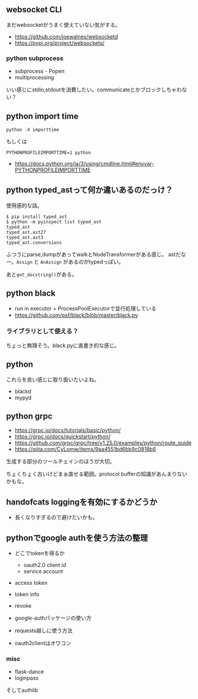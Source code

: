 ## websocket CLI

まだwebsocketがうまく使えていない気がする。

- https://github.com/joewalnes/websocketd
- https://pypi.org/project/websockets/

### python subprocess

- subprocess - Popen
- multiprocessing

いい感じにstdin,stdoutを消費したい。communicateとかブロックしちゃわない？

## python import time

```
python -X importtime
```

もしくは

```
PYTHONPROFILEIMPORTTIME=1 python
```

- https://docs.python.org/ja/3/using/cmdline.html#envvar-PYTHONPROFILEIMPORTTIME

## python typed_astって何か違いあるのだっけ？

使用感的な話。

```console
$ pip install typed_ast
$ python -m pyinspect list typed_ast
typed_ast
typed_ast.ast27
typed_ast.ast3
typed_ast.conversions
```

ふつうにparse,dumpがあってwalkとNodeTransformerがある感じ。
astだなー。`Assign` と `AnAssign` があるのがtypedっぽい。

あと`get_docstring()`がある。

## python black

- run in executor + ProcessPoolExecutorで並行処理している
- https://github.com/psf/black/blob/master/black.py

### ライブラリとして使える？

ちょっと無理そう。black.pyに直書き的な感じ。

## python

これらを良い感じに取り扱いたいよね。

- blackd
- mypyd

## python grpc

- https://grpc.io/docs/tutorials/basic/python/
- https://grpc.io/docs/quickstart/python/
- https://github.com/grpc/grpc/tree/v1.25.0/examples/python/route_guide
- https://qiita.com/CyLomw/items/9aa4551bd6bb9c0818b6

生成する部分のツールチェインのほうが大切。

ちょくちょく古いけどまぁ直せる範囲。protocol bufferの知識があんまりないかもな。

## handofcats loggingを有効にするかどうか

- 長くなりすぎるので避けたいかも。

## pythonでgoogle authを使う方法の整理

- どこでtokenを得るか

  - oauth2.0 client id
  - service account

- access token
- token info
- revoke

- google-authパッケージの使い方
- requests越しに使う方法
- oauth2clientはオワコン

### misc

- flask-dance
- loginpass

そしてauthlib
